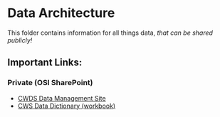 # Data Architecture
This folder contains information for all things data, _that can be shared publicly!_

## Important Links:
### Private (OSI SharePoint)
* [CWDS Data Management Site](https://osicagov.sharepoint.com/sites/projects/CWS-NS/datamgmt/)
* [CWS Data Dictionary (workbook)](https://osicagov.sharepoint.com/sites/projects/CWS-NS/datamgmt/_layouts/15/DocIdRedir.aspx?ID=PROJ-1751437151-1291)


